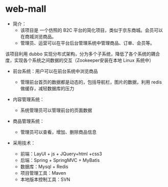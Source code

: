 # web-mall
  * 简介：
    * 该项目是 一个仿照的 B2C 平台的简化项目，类似于京东商城。会员可以在商城浏览商品。
    * 管理员、运营可以在平台后台管理系统中管理商品、订单、会员等。

该项目利用 dubbo 实现分布式架构，分为多个子系统，降低了各个系统的耦合度，实现各个系统之间数据的交互（Zookeeper安装在本地 Linux 系统中）

* 前台系统：用户可以在前台系统中浏览商品
     * 管理前台首页的数据都是动态的，包括导航栏，图片的数据，利用 redis 做缓存，减轻数据库的压力
* 内容管理系统：
   * 系统管理员可以管理前台的页面数据     
* 商品管理系统：
   * 管理员可以查看，增加、删除商品信息

 * 采用技术：
   * 前端：LayUI + js + JQuery+html +css3
   * 后端：Spring + SpringMVC + MyBatis
   * 数据库：Mysql + Redis
   * 项目管理工具：Maven
   * 本地版本控制工具：SVN
